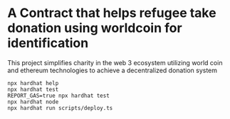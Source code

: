 # A Contract that helps refugee take donation using worldcoin for identification

This project simplifies charity in the web 3 ecosystem utilizing world coin and ethereum technologies to achieve a decentralized donation system

```shell
npx hardhat help
npx hardhat test
REPORT_GAS=true npx hardhat test
npx hardhat node
npx hardhat run scripts/deploy.ts
```
